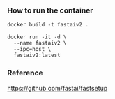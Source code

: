 ### How to run the container
```
docker build -t fastaiv2 .

docker run -it -d \ 
  --name fastaiv2 \
  --ipc=host \
  fastaiv2:latest
```

### Reference
https://github.com/fastai/fastsetup
